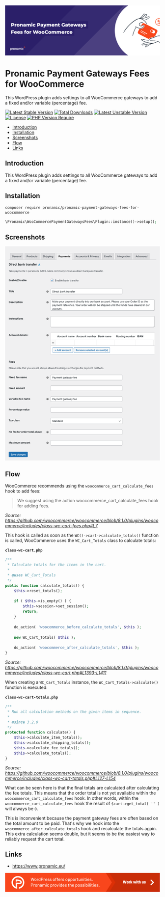 <p align="center"><img src="assets/github-banner.png" alt=""></p>

# Pronamic Payment Gateways Fees for WooCommerce

This WordPress plugin adds settings to all WooCommerce gateways to add a fixed and/or variable (percentage) fee.

[![Latest Stable Version](http://poser.pugx.org/pronamic/pronamic-payment-gateways-fees-for-woocommerce/v)](https://packagist.org/packages/pronamic/pronamic-payment-gateways-fees-for-woocommerce)
[![Total Downloads](http://poser.pugx.org/pronamic/pronamic-payment-gateways-fees-for-woocommerce/downloads)](https://packagist.org/packages/pronamic/pronamic-payment-gateways-fees-for-woocommerce)
[![Latest Unstable Version](http://poser.pugx.org/pronamic/pronamic-payment-gateways-fees-for-woocommerce/v/unstable)](https://packagist.org/packages/pronamic/pronamic-payment-gateways-fees-for-woocommerce)
[![License](http://poser.pugx.org/pronamic/pronamic-payment-gateways-fees-for-woocommerce/license)](https://packagist.org/packages/pronamic/pronamic-payment-gateways-fees-for-woocommerce)
[![PHP Version Require](http://poser.pugx.org/pronamic/pronamic-payment-gateways-fees-for-woocommerce/require/php)](https://packagist.org/packages/pronamic/pronamic-payment-gateways-fees-for-woocommerce)

- [Introduction](#introduction)
- [Installation](#installation)
- [Screenshots](#screenshots)
- [Flow](#flow)
- [Links](#links)

## Introduction

This WordPress plugin adds settings to all WooCommerce gateways to add a fixed and/or variable (percentage) fee.

## Installation

```
composer require pronamic/pronamic-payment-gateways-fees-for-woocommerce
```

```php
\Pronamic\WooCommercePaymentGatewaysFees\Plugin::instance()->setup();
```

## Screenshots

![Screenshot of the WooCommerce direct bank transfer payment method settings page in the WordPress admin dashboard with the extra fees settings.](assets/screenshot-1.png)

## Flow

WooCommerce recommends using the `woocommerce_cart_calculate_fees` hook to add fees:

>  We suggest using the action woocommerce_cart_calculate_fees hook for adding fees.

_Source: https://github.com/woocommerce/woocommerce/blob/8.1.0/plugins/woocommerce/includes/class-wc-cart-fees.php#L7_

This hook is called as soon as the `WC()->cart->calculate_totals()` function is called, WooCommerce uses the `WC_Cart_Totals` class to calculate totals:

**`class-wc-cart.php`**

```php
/**
 * Calculate totals for the items in the cart.
 *
 * @uses WC_Cart_Totals
 */
public function calculate_totals() {
	$this->reset_totals();

	if ( $this->is_empty() ) {
		$this->session->set_session();
		return;
	}

	do_action( 'woocommerce_before_calculate_totals', $this );

	new WC_Cart_Totals( $this );

	do_action( 'woocommerce_after_calculate_totals', $this );
}
```

_Source: https://github.com/woocommerce/woocommerce/blob/8.1.0/plugins/woocommerce/includes/class-wc-cart.php#L1393-L1411_

When creating a `WC_Cart_Totals` instance, the `WC_Cart_Totals->calculate()` function is executed:

**`class-wc-cart-totals.php`**

```php
/**
 * Run all calculation methods on the given items in sequence.
 *
 * @since 3.2.0
 */
protected function calculate() {
	$this->calculate_item_totals();
	$this->calculate_shipping_totals();
	$this->calculate_fee_totals();
	$this->calculate_totals();
}
```

_Source: https://github.com/woocommerce/woocommerce/blob/8.1.0/plugins/woocommerce/includes/class-wc-cart-totals.php#L127-L154_

What can be seen here is that the final totals are calculated after calculating the fee totals. This means that the order total is not yet available within the `woocommerce_cart_calculate_fees` hook. In other words, within the `woocommerce_cart_calculate_fees` hook the result of `$cart->get_total( '' )` will always be `0`.

This is inconvenient because the payment gateway fees are often based on the total amount to be paid. That's why we hook into the `woocommerce_after_calculate_totals` hook and recalculate the totals again. This extra calculation seems double, but it seems to be the easiest way to reliably request the cart total.

## Links

- https://www.pronamic.eu/

[![Pronamic - Work with us](https://github.com/pronamic/brand-resources/blob/main/banners/pronamic-work-with-us-leaderboard-728x90%404x.png)](https://www.pronamic.eu/contact/)
